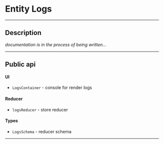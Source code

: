 # Entity Logs

---

## Description

_documentation is in the process of being written..._

---

## Public api

#### UI

- `LogsContainer` - console for render logs

#### Reducer

- `logsReducer` - store reducer

#### Types

- `LogsSchema` - reducer schema

---